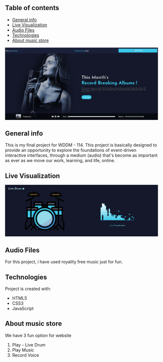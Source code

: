## Table of contents
* [General info](#general-info)
* [Live Visualization](#live-visualization)
* [Audio Files](#audio-files)
* [Technologies](#technologies)
* [About music store](#about-music-store)

![Website_Image.png](https://github.com/nitishkumar90-svg/MusicStore/blob/production/Website_Image.png?raw=true)

## General info
This is my final project for WDDM - 114. This project is basically designed to provide an opportunity to explore the foundations of event-driven interactive interfaces, through a medium (audio) that's become as important as ever as we move our work, learning, and life, online.

## Live Visualization
![Visualization_Image.png](https://github.com/nitishkumar90-svg/MusicStore/blob/production/Website_Image_LiveVisualization.png?raw=true)

## Audio Files
For this project, i have used royality free music just for fun.
	
## Technologies
Project is created with:
* HTML5
* CSS3
* JavaScript

## About music store
We have 3 fun option for website
1. Play - Live Drum
2. Play Music
3. Record Voice